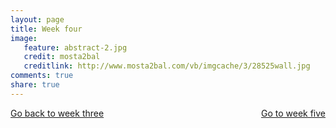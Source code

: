 ```yaml
---
layout: page 
title: Week four 
image: 
   feature: abstract-2.jpg
   credit: mosta2bal
   creditlink: http://www.mosta2bal.com/vb/imgcache/3/28525wall.jpg
comments: true
share: true 
---
```










<div style="float: left"> 
<a href="{{ site.url }}/leisure-hospitality/project/week-3/" class="btn">Go back to week three</a>
</div>

<div style="float: right"> 
<a href="{{ site.url }}/leisure-hospitality/project/week-5/" class="btn">Go to week five</a>
</div>